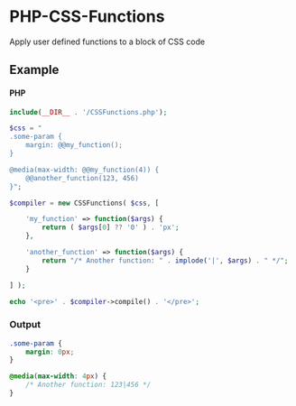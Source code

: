 # PHP-CSS-Functions
Apply user defined functions to a block of CSS code


## Example

#### PHP
```PHP
include(__DIR__ . '/CSSFunctions.php');

$css = "
.some-param {
    margin: @@my_function();
}

@media(max-width: @@my_function(4)) {
    @@another_function(123, 456)
}";

$compiler = new CSSFunctions( $css, [

    'my_function' => function($args) {
        return ( $args[0] ?? '0' ) . 'px';
    },

    'another_function' => function($args) {
        return "/* Another function: " . implode('|', $args) . " */";
    }

] );

echo '<pre>' . $compiler->compile() . '</pre>';
```


### Output

```css
.some-param {
    margin: 0px;
}

@media(max-width: 4px) {
    /* Another function: 123|456 */
}
```
